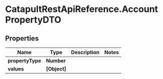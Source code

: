 # CatapultRestApiReference.AccountPropertyDTO

## Properties
Name | Type | Description | Notes
------------ | ------------- | ------------- | -------------
**propertyType** | **Number** |  | 
**values** | **[Object]** |  | 


